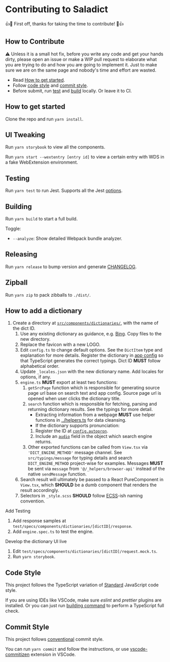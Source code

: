# Contributing to Saladict

:+1::tada: First off, thanks for taking the time to contribute! :tada::+1:

## How to Contribute

:warning: Unless it is a small hot fix, before you write any code and get your hands dirty, please open an issue or make a WIP pull request to elaborate what you are trying to do and how you are going to implement it. Just to make sure we are on the same page and nobody's time and effort are wasted.

- Read [How to get started](#how-to-get-started).
- Follow [code style](#code-style) and [commit style](#commit-style).
- Before submit, run [test](#testing) and [build](#building) locally. Or leave it to CI.

## How to get started

Clone the repo and run `yarn install`.

## UI Tweaking

Run `yarn storybook` to view all the components.

Run `yarn start --wextentry [entry id]` to view a certain entry with WDS in a fake WebExtension environment.

## Testing

Run `yarn test` to run Jest. Supports all the Jest [options](https://jestjs.io/docs/en/cli).

## Building

Run `yarn build` to start a full build.

Toggle:

- `--analyze`: Show detailed Webpack bundle analyzer.

## Releasing

Run `yarn release` to bump version and generate [CHANGELOG](./CHANGELOG.md).

## Zipball

Run `yarn zip` to pack zibballs to `./dist/`.

## How to add a dictionary

1. Create a directory at [`src/components/dictionaries/`](./src/components/dictionaries/), with the name of the dict ID.
   1. Use any existing dictionary as guidance, e.g. [Bing](./src/components/dictionaries/bing). Copy files to the new directory.
   1. Replace the favicon with a new LOGO.
   1. Edit `config.ts` to change default options. See the `DictItem` type and explanation for more details. Register the dictionary in [app config](./src/app-config/dicts.ts) so that TypeScript generates the correct typings. Dict ID **MUST** follow alphabetical order.
   1. Update `_locales.json` with the new dictionary name. Add locales for options, if any.
   1. `engine.ts` **MUST** export at least two functions:
      1. `getSrcPage` function which is responsible for generating source page url base on search text and app config. Source page url is opened when user clicks the dictionary title.
      1. `search` function which is responsible for fetching, parsing and returning dictionary results. See the typings for more detail.
         - Extracting information from a webpage **MUST** use helper functions in [../helpers.ts](./components/dictionaries/helpers.ts) for data cleansing.
         - If the dictionary supports pronunciation:
         1. Register the ID at [`config.autopron`](https://github.com/crimx/ext-saladict/blob/a88cfed84129418b65914351ca14b86d7b1b758b/src/app-config/index.ts#L202-L223).
         1. Include an [`audio`](https://github.com/crimx/ext-saladict/blob/a88cfed84129418b65914351ca14b86d7b1b758b/src/typings/server.ts#L5-L9) field in the object which search engine returns.
      1. Other exported functions can be called from `View.tsx` via `'DICT_ENGINE_METHOD'` message channel. See `src/typings/message` for typing details and search `DICT_ENGINE_METHOD` project-wise for examples. Messages **MUST** be sent via `message` from `'@/_helpers/browser-api'` instead of the native `sendMessage` function.
   1. Search result will ultimately be passed to a React PureComponent in `View.tsx`, which **SHOULD** be a dumb component that renders the result accordingly.
   1. Selectors in `_style.scss` **SHOULD** follow [ECSS](http://ecss.io/chapter5.html#anatomy-of-the-ecss-naming-convention)-ish naming convention.

Add Testing

1. Add response samples at `test/specs/components/dictionaries/[dictID]/response`.
1. Add `engine.spec.ts` to test the engine.

Develop the dictionary UI live

1. Edit `test/specs/components/dictionaries/[dictID]/request.mock.ts`.
1. Run `yarn storybook`.

## Code Style

This project follows the TypeScript variation of [Standard](https://standardjs.com) JavaScript code style.

If you are using IDEs like VSCode, make sure *eslint* and *prettier* plugins are installed. Or you can just run [building command](#building) to perform a TypeScript full check.

## Commit Style

This project follows [conventional](https://conventionalcommits.org/) commit style.

You can run `yarn commit` and follow the instructions, or use [vscode-commitizen](https://github.com/KnisterPeter/vscode-commitizen) extension in VSCode.
